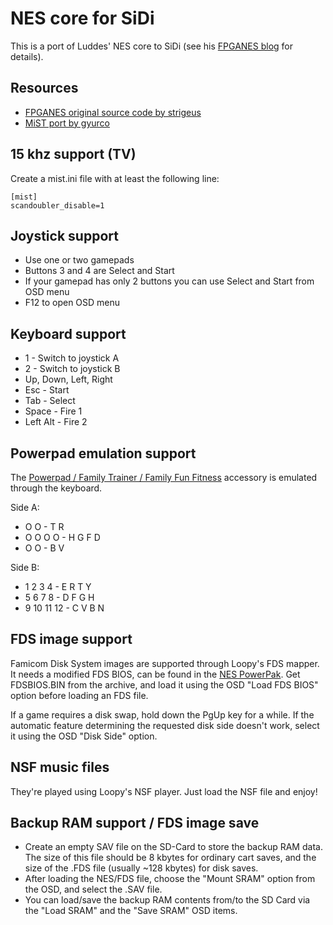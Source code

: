 # NES core for SiDi

This is a port of Luddes' NES core to SiDi (see his [FPGANES blog](http://fpganes.blogspot.de) for details).

## Resources
- [FPGANES original source code by strigeus](https://github.com/strigeus/fpganes) 
- [MiST port by gyurco](https://github.com/mist-devel/nes)

## 15 khz support (TV)
Create a mist.ini file with at least the following line:

```
[mist]
scandoubler_disable=1
```

## Joystick support

* Use one or two gamepads
* Buttons 3 and 4 are Select and Start
* If your gamepad has only 2 buttons you can use Select and Start from OSD menu
* F12 to open OSD menu


## Keyboard support

* 1 - Switch to joystick A
* 2 - Switch to joystick B
* Up, Down, Left, Right
* Esc - Start
* Tab - Select
* Space - Fire 1
* Left Alt - Fire 2

## Powerpad emulation support

The [Powerpad / Family Trainer / Family Fun Fitness](https://en.wikipedia.org/wiki/Power_Pad) accessory is emulated through
the keyboard.

Side A:
*    O  O    -   T R
* O  O  O  O - H G F D
*    O  O    -   B V   

Side B:
* 1  2  3  4 - E R T Y
* 5  6  7  8 - D F G H
* 9 10 11 12 - C V B N 

## FDS image support

Famicom Disk System images are supported through Loopy's FDS mapper. It needs
a modified FDS BIOS, can be found in the [NES PowerPak](https://www.retrousb.com/product_info.php?products_id=34).
Get FDSBIOS.BIN from the archive, and load it using the OSD "Load FDS BIOS" option before
loading an FDS file.

If a game requires a disk swap, hold down the PgUp key for a while. If the automatic
feature determining the requested disk side doesn't work, select it using the
OSD "Disk Side" option.

## NSF music files

They're played using Loopy's NSF player. Just load the NSF file and enjoy!

## Backup RAM support / FDS image save

* Create an empty SAV file on the SD-Card to store the backup RAM data. The size of this file should be 8 kbytes for
ordinary cart saves, and the size of the .FDS file (usually ~128 kbytes) for disk saves.
* After loading the NES/FDS file, choose the "Mount SRAM" option from the OSD, and select the .SAV file.
* You can load/save the backup RAM contents from/to the SD Card via the "Load SRAM" and the "Save SRAM" OSD items.
